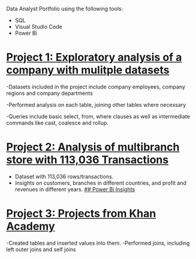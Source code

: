 
Data Analyst Portfolio using the following tools:
  - SQL
  - Visual Studio Code
  - Power Bi

[Project 1: Exploratory analysis of a company with mulitple datasets](https://github.com/Madamn22/Company-Analytics)
======================================================

-Datasets included in the project include company employees, company regions and company departments

-Performed analysis on each table, joining other tables where necessary

-Queries include basic select, from, where clauses as well as intermediate commands like cast, coalesce and rollup.


[Project 2: Analysis of multibranch store with 113,036 Transactions](https://github.com/Madamn22/Large-Store-Insights)
======================================================
 - Dataset with 113,036 rows/transactions.
 - Insights on customers, branches in different countries, and profit and revenues in different years.
[## Power Bi Insights](https://app.powerbi.com/view?r=eyJrIjoiZDJiYTkxN2MtYWVhZC00NWM1LWFhMzItNDJjMWNiOGNkZTgwIiwidCI6IjE5ZGE0NWRiLTJlMDQtNDk5ZS1iNDA3LWI4ZWQxZGE4OWYyOSIsImMiOjN9)


[Project 3: Projects from Khan Academy](https://github.com/Madamn22/Khan-Academy-Projects)
======================================================

-Created tables and inserted values into them.
-Performed joins, including left outer joins and self joins


